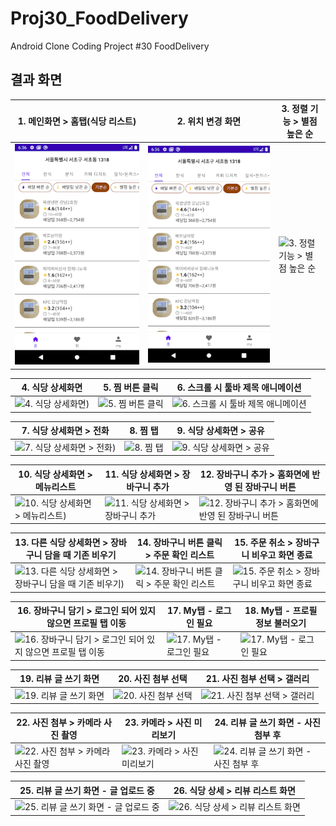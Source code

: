 # Proj30_FoodDelivery
Android Clone Coding Project #30 FoodDelivery

## 결과 화면

| 1. 메인화면 > 홈탭(식당 리스트)                              | 2. 위치 변경 화면                                   | 3. 정렬 기능 > 별점 높은 순                                  |
| ------------------------------------------------------------ | --------------------------------------------------- | ------------------------------------------------------------ |
|<img src="./screenshot/1.png"/> |<img src="./screenshot/1.png"/> | ![3. 정렬 기능 > 별점 높은 순](https://imgur.com/CdY6GZi.jpg) |

| 4. 식당 상세화면                                    | 5. 찜 버튼 클릭                                   | 6. 스크롤 시 툴바 제목 애니메이션                            |
| --------------------------------------------------- | ------------------------------------------------- | ------------------------------------------------------------ |
| ![4. 식당 상세화면)](https://imgur.com/HHjxh6p.jpg) | ![5. 찜 버튼 클릭](https://imgur.com/iBEZZ5f.jpg) | ![6. 스크롤 시 툴바 제목 애니메이션](https://imgur.com/W2dDZKn.jpg) |

| 7. 식당 상세화면 > 전화                                    | 8. 찜 탭                                   | 9. 식당 상세화면 > 공유                                   |
| ---------------------------------------------------------- | ------------------------------------------ | --------------------------------------------------------- |
| ![7. 식당 상세화면 > 전화)](https://imgur.com/UO4ql3D.jpg) | ![8. 찜 탭](https://imgur.com/fJ80DKh.jpg) | ![9. 식당 상세화면 > 공유](https://imgur.com/YszqT0a.jpg) |

| 10. 식당 상세화면 > 메뉴리스트                               | 11. 식당 상세화면 > 장바구니 추가                            | 12. 장바구니 추가 > 홈화면에 반영 된 장바구니 버튼           |
| ------------------------------------------------------------ | ------------------------------------------------------------ | ------------------------------------------------------------ |
| ![10. 식당 상세화면 > 메뉴리스트)](https://imgur.com/CyZlTuw.jpg) | ![11. 식당 상세화면 > 장바구니 추가](https://imgur.com/liONTj8.jpg) | ![12. 장바구니 추가 > 홈화면에 반영 된 장바구니 버튼](https://imgur.com/JHBtWLg.jpg) |

| 13. 다른 식당 상세화면 > 장바구니 담을 때 기존 비우기        | 14. 장바구니 버튼 클릭 > 주문 확인 리스트                    | 15. 주문 취소 > 장바구니 비우고 화면 종료                    |
| ------------------------------------------------------------ | ------------------------------------------------------------ | ------------------------------------------------------------ |
| ![13. 다른 식당 상세화면 > 장바구니 담을 때 기존 비우기)](https://imgur.com/KDJKhwt.jpg) | ![14. 장바구니 버튼 클릭 > 주문 확인 리스트](https://imgur.com/mdffSff.jpg) | ![15. 주문 취소 > 장바구니 비우고 화면 종료](https://imgur.com/WISBtMr.jpg) |

| 16. 장바구니 담기 > 로그인 되어 있지 않으면 프로필 탭 이동   | 17. My탭 - 로그인 필요                                   | 18. My탭 - 프로필 정보 불러오기                          |
| ------------------------------------------------------------ | -------------------------------------------------------- | -------------------------------------------------------- |
| ![16. 장바구니 담기 > 로그인 되어 있지 않으면 프로필 탭 이동](https://imgur.com/4nuTEBh.jpg) | ![17. My탭 - 로그인 필요](https://imgur.com/WISBtMr.jpg) | ![17. My탭 - 로그인 필요](https://imgur.com/MtLBgnH.jpg) |

| 19. 리뷰 글 쓰기 화면                                   | 20. 사진 첨부 선택                                   | 21. 사진 첨부 선택 > 갤러리                                  |
| ------------------------------------------------------- | ---------------------------------------------------- | ------------------------------------------------------------ |
| ![19. 리뷰 글 쓰기 화면](https://imgur.com/u0W5UGm.jpg) | ![20. 사진 첨부 선택](https://imgur.com/JNJcKAA.jpg) | ![21. 사진 첨부 선택 > 갤러리](https://imgur.com/YKutPKz.jpg) |

| 22. 사진 첨부 > 카메라 사진 촬영                             | 23. 카메라 > 사진 미리보기                                   | 24. 리뷰 글 쓰기 화면 - 사진 첨부 후                         |
| ------------------------------------------------------------ | ------------------------------------------------------------ | ------------------------------------------------------------ |
| ![22. 사진 첨부 > 카메라 사진 촬영](https://imgur.com/BHfBSWv.jpg) | ![23. 카메라 > 사진 미리보기](https://imgur.com/iQtSF8Q.jpg) | ![24. 리뷰 글 쓰기 화면 - 사진 첨부 후](https://imgur.com/owoeVCC.jpg) |

| 25. 리뷰 글 쓰기 화면 - 글 업로드 중                         | 26. 식당 상세 > 리뷰 리스트 화면                             |
| ------------------------------------------------------------ | ------------------------------------------------------------ |
| ![25. 리뷰 글 쓰기 화면 - 글 업로드 중](https://imgur.com/uJghbnQ.jpg) | ![26. 식당 상세 > 리뷰 리스트 화면](https://imgur.com/DzBWttG.jpg) |
